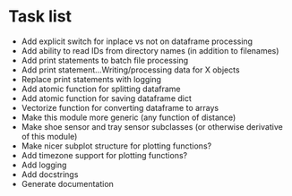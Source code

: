 # Task list

* Add explicit switch for inplace vs not on dataframe processing
* Add ability to read IDs from directory names (in addition to filenames)
* Add print statements to batch file processing
* Add print statement...Writing/processing data for X objects
* Replace print statements with logging
* Add atomic function for splitting dataframe
* Add atomic function for saving dataframe dict
* Vectorize function for converting dataframe to arrays
* Make this module more generic (any function of distance)
* Make shoe sensor and tray sensor subclasses (or otherwise derivative of this module)
* Make nicer subplot structure for plotting functions?
* Add timezone support for plotting functions?
* Add logging
* Add docstrings
* Generate documentation
